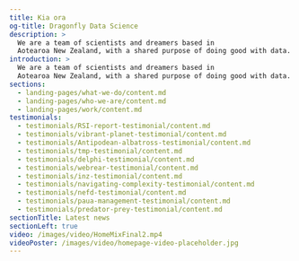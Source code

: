 ```yaml
---
title: Kia ora
og-title: Dragonfly Data Science
description: >
  We are a team of scientists and dreamers based in
  Aotearoa New Zealand, with a shared purpose of doing good with data.
introduction: >
  We are a team of scientists and dreamers based in
  Aotearoa New Zealand, with a shared purpose of doing good with data.
sections:
  - landing-pages/what-we-do/content.md
  - landing-pages/who-we-are/content.md
  - landing-pages/work/content.md
testimonials:
  - testimonials/RSI-report-testimonial/content.md
  - testimonials/vibrant-planet-testimonial/content.md
  - testimonials/Antipodean-albatross-testimonial/content.md
  - testimonials/tmp-testimonial/content.md
  - testimonials/delphi-testimonial/content.md
  - testimonials/webrear-testimonial/content.md
  - testimonials/inz-testimonial/content.md
  - testimonials/navigating-complexity-testimonial/content.md
  - testimonials/nefd-testimonial/content.md
  - testimonials/paua-management-testimonial/content.md
  - testimonials/predator-prey-testimonial/content.md
sectionTitle: Latest news
sectionLeft: true
video: /images/video/HomeMixFinal2.mp4
videoPoster: /images/video/homepage-video-placeholder.jpg
---
```

